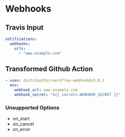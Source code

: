 # Webhooks

## Travis Input

```yaml
notifications:
  webhooks:
    urls:
      - "www.example.com"
```

## Transformed Github Action

```yaml
- uses: distributhor/workflow-webhook@v3.0.2
  env:
    webhook_url: www.example.com
    webhook_secret: "${{ secrets.WEBHOOK_SECRET }}"
```

### Unsupported Options

- on_start
- on_cancel
- on_error
